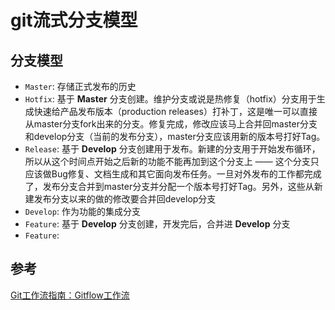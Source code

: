 # git流式分支模型


## 分支模型

- `Master`: 存储正式发布的历史
- `Hotfix`:  基于 **Master** 分支创建。维护分支或说是热修复（hotfix）分支用于生成快速给产品发布版本（production releases）打补丁，这是唯一可以直接从master分支fork出来的分支。修复完成，修改应该马上合并回master分支和develop分支（当前的发布分支），master分支应该用新的版本号打好Tag。
- `Release`: 基于 **Develop** 分支创建用于发布。新建的分支用于开始发布循环，所以从这个时间点开始之后新的功能不能再加到这个分支上 —— 这个分支只应该做Bug修复、文档生成和其它面向发布任务。一旦对外发布的工作都完成了，发布分支合并到master分支并分配一个版本号打好Tag。另外，这些从新建发布分支以来的做的修改要合并回develop分支
- `Develop`: 作为功能的集成分支
- `Feature`: 基于 **Develop** 分支创建，开发完后，合并进 **Develop** 分支
- `Feature`:

## 参考
[Git工作流指南：Gitflow工作流][1]

[1]:http://blog.jobbole.com/76867/

